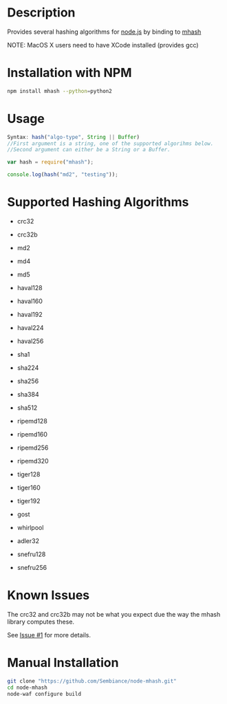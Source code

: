 Description
===========

Provides several hashing algorithms for [node.js](http://nodejs.org/) by binding to [mhash](http://mhash.sourceforge.net/)

NOTE: MacOS X users need to have XCode installed (provides gcc)


Installation with NPM
=====================

```bash
npm install mhash --python=python2
```

Usage
=====

```javascript
Syntax: hash("algo-type", String || Buffer)
//First argument is a string, one of the supported algorihms below.
//Second argument can either be a String or a Buffer.
```

```javascript
var hash = require("mhash");

console.log(hash("md2", "testing"));
```


Supported Hashing Algorithms
============================
* crc32

* crc32b

* md2

* md4

* md5

* haval128

* haval160

* haval192

* haval224

* haval256

* sha1

* sha224

* sha256

* sha384

* sha512

* ripemd128

* ripemd160

* ripemd256

* ripemd320

* tiger128

* tiger160

* tiger192

* gost

* whirlpool

* adler32

* snefru128

* snefru256


Known Issues
============

The crc32 and crc32b may not be what you expect due the way the mhash library computes these.

See [Issue #1](https://github.com/Sembiance/node-mhash/issues/1) for more details.


Manual Installation
===================

```bash
git clone "https://github.com/Sembiance/node-mhash.git"
cd node-mhash
node-waf configure build
```

